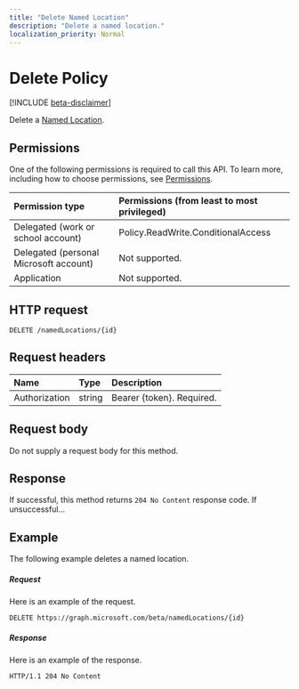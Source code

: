 ```yaml
---
title: "Delete Named Location"
description: "Delete a named location."
localization_priority: Normal
---
```


# Delete Policy

[!INCLUDE [beta-disclaimer](../../includes/beta-disclaimer.md)]

Delete a [Named Location](../resources/NamedLocation.md).

## Permissions
One of the following permissions is required to call this API. To learn more, including how to choose permissions, see [Permissions](/graph/permissions-reference).

|Permission type      | Permissions (from least to most privileged)              |
|:--------------------|:---------------------------------------------------------|
|Delegated (work or school account) | Policy.ReadWrite.ConditionalAccess    |
|Delegated (personal Microsoft account) | Not supported.    |
|Application | Not supported. |


## HTTP request
```http
DELETE /namedLocations/{id}
```

## Request headers
| Name       | Type | Description|
|:---------------|:--------|:----------|
| Authorization  | string  | Bearer {token}. Required. |

## Request body
Do not supply a request body for this method.

## Response

If successful, this method returns `204 No Content` response code. If unsuccessful...

## Example
The following example deletes a named location.

##### Request
Here is an example of the request.

```http
DELETE https://graph.microsoft.com/beta/namedLocations/{id}
```

##### Response
Here is an example of the response.

```http
HTTP/1.1 204 No Content
```